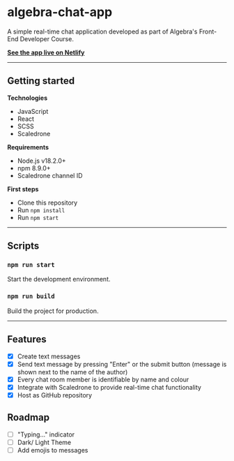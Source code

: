 # algebra-chat-app

A simple real-time chat application developed as part of Algebra's Front-End Developer Course.

[**See the app live on Netlify**](https://afelja-algebra-chat-app.netlify.app)

---

## Getting started

**Technologies**

- JavaScript
- React
- SCSS
- Scaledrone

**Requirements**

- Node.js v18.2.0+
- npm 8.9.0+
- Scaledrone channel ID

**First steps**

- Clone this repository
- Run `npm install`
- Run `npm start`

---

## Scripts

### `npm run start`

Start the development environment.

### `npm run build`

Build the project for production.

---

## Features

- [x] Create text messages
- [x] Send text message by pressing "Enter" or the submit button (message is shown next to the name of the author)
- [x] Every chat room member is identifiable by name and colour
- [x] Integrate with Scaledrone to provide real-time chat functionality
- [x] Host as GitHub repository

## Roadmap

- [ ] "Typing..." indicator
- [ ] Dark/ Light Theme
- [ ] Add emojis to messages
